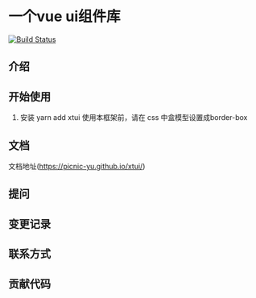 # 一个vue ui组件库 
[![Build Status](https://www.travis-ci.org/picnic-yu/xtui.svg?branch=master)](https://www.travis-ci.org/picnic-yu/xtui)
## 介绍

## 开始使用

1. 安装 
yarn add xtui 
使用本框架前，请在 css 中盒模型设置成border-box

## 文档
文档地址(https://picnic-yu.github.io/xtui/)
## 提问


## 变更记录


## 联系方式

## 贡献代码
